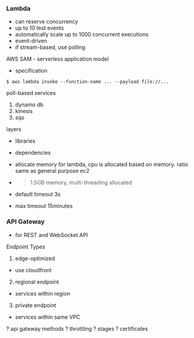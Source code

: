 ### Lambda
- can reserve concurrency
- up to 10 test events
- automatically scale up to 1000 concurrent executions
- event-driven
- if stream-based, use polling

AWS SAM - serverless application model
- specification

```
$ aws lambda invoke --function-name ... --payload file://...
```

poll-based services
1. dynamo db
2. kinesis
3. sqs

layers
- libraries
- dependencies

- allocate memory for lambda, cpu is allocated based on memory. ratio same as general purpose ec2
- > 1.5GB memory, multi-threading allocated
- default timeout 3s
- max timeout 15minutes

### API Gateway
- for REST and WebSocket API

Endpoint Types
1. edge-optimized
- use cloudfront
2. regional endpoint
- services within region
3. private endpoint
- services within same VPC

? api gateway methods
? throttling
? stages
? certificates
